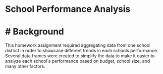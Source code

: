 # School Performance Analysis

# # Background

This homework assignment required aggregating data from one school district in order to showcase different trends in each schools performance. Several 
data frames were created to simplify the data to make it easier to analyze each school's performance based on budget, school size, and many other factors.
